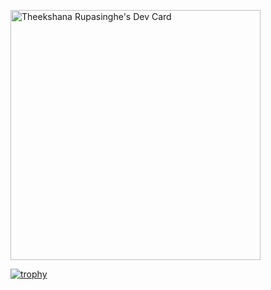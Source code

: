 <a href="https://app.daily.dev/TheekshanaSL"><img src="https://api.daily.dev/devcards/6cb64e3deca04a9f9fa71951b9dbaea6.png?r=9jb" width="400" alt="Theekshana Rupasinghe's Dev Card"/></a>

[![trophy](https://github-profile-trophy.vercel.app/?username=ryo-ma)](https://github.com/ryo-ma/github-profile-trophy)
